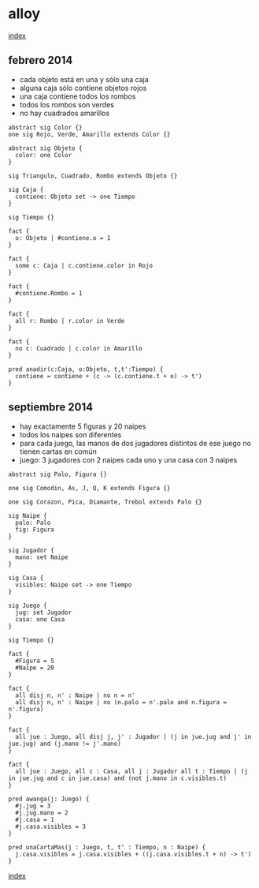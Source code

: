 # alloy

[index](https://neko250.github.io/uma/formales/index.html)

## febrero 2014

- cada objeto está en una y sólo una caja
- alguna caja sólo contiene objetos rojos
- una caja contiene todos los rombos
- todos los rombos son verdes
- no hay cuadrados amarillos

```
abstract sig Color {}
one sig Rojo, Verde, Amarillo extends Color {}

abstract sig Objeto {
  color: one Color
}

sig Triangulo, Cuadrado, Rombo extends Objeto {}

sig Caja {
  contiene: Objeto set -> one Tiempo
}

sig Tiempo {}

fact {
  o: Objeto | #contiene.o = 1
}

fact {
  some c: Caja | c.contiene.color in Rojo
}

fact {
  #contiene.Rombo = 1
}

fact {
  all r: Rombo | r.color in Verde
}

fact {
  no c: Cuadrado | c.color in Amarillo
}

pred anadir(c:Caja, o:Objeto, t,t':Tiempo) {
  contiene = contiene + (c -> (c.contiene.t + o) -> t')
}
```

## septiembre 2014

- hay exactamente 5 figuras y 20 naipes
- todos los naipes son diferentes
- para cada juego, las manos de dos jugadores distintos de ese juego no tienen cartas en común
- juego: 3 jugadores con 2 naipes cada uno y una casa con 3 naipes

```
abstract sig Palo, Figura {}

one sig Comodin, As, J, Q, K extends Figura {}

one sig Corazon, Pica, Diamante, Trebol extends Palo {}

sig Naipe {
  palo: Palo
  fig: Figura
}

sig Jugador {
  mano: set Naipe
}

sig Casa {
  visibles: Naipe set -> one Tiempo
}

sig Juego {
  jug: set Jugador
  casa: one Casa
}

sig Tiempo {}

fact {
  #Figura = 5
  #Naipe = 20
}

fact {
  all disj n, n' : Naipe | no n = n'
  all disj n, n' : Naipe | no (n.palo = n'.palo and n.figura = n'.figura)
}

fact {
  all jue : Juego, all disj j, j' : Jugador | (j in jue.jug and j' in jue.jug) and (j.mano != j'.mano)
}

fact {
  all jue : Juego, all c : Casa, all j : Jugador all t : Tiempo | (j in jue.jug and c in jue.casa) and (not j.mano in c.visibles.t) 
}

pred awanga(j: Juego) {
  #j.jug = 3
  #j.jug.mano = 2
  #j.casa = 1
  #j.casa.visibles = 3
}

pred unaCartaMas(j : Juego, t, t' : Tiempo, n : Naipe) {
  j.casa.visibles = j.casa.visibles + ((j.casa.visibles.t + n) -> t')
}
```

[index](https://neko250.github.io/uma/formales/index.html)
